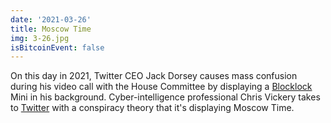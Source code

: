 ```yaml
---
date: '2021-03-26'
title: Moscow Time
img: 3-26.jpg
isBitcoinEvent: false
---
```


On this day in 2021, Twitter CEO Jack Dorsey causes mass confusion during his video call with the House Committee by displaying a <a href="https://blockclockmini.com/" target="_blank">Blocklock</a> Mini in his background. Cyber-intelligence professional Chris Vickery takes to <a href="https://twitter.com/VickerySec/status/1375128455134646279?s=20" target="_blank">Twitter</a> with a conspiracy theory that it's displaying Moscow Time.

